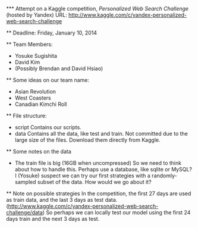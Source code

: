 *** Attempt on a Kaggle competition, *Personalized Web Search Challenge* (hosted by Yandex)
URL: http://www.kaggle.com/c/yandex-personalized-web-search-challenge

** Deadline: Friday, January 10, 2014

** Team Members:
- Yosuke Sugishita
- David Kim
- (Possibly Brendan and David Hsiao)

** Some ideas on our team name:
- Asian Revolution
- West Coasters
- Canadian Kimchi Roll

** File structure:
- script
Contains our scripts.
- data
Contains all the data, like test and train.  Not committed due to the large size of the files.  Download them directly from Kaggle.

** Some notes on the data
- The train file is big (16GB when uncompressed)
So we need to think about how to handle this.  Perhaps use a database, like sqlite or MySQL?
I (Yosuke) suspect we can try our first strategies with a randomly-sampled subset of the data.  How would we go about it?

** Note on possible strategies
In the competition, the first 27 days are used as train data, and the last 3 days as test data. (http://www.kaggle.com/c/yandex-personalized-web-search-challenge/data)
So perhaps we can locally test our model using the first 24 days train and the next 3 days as test.